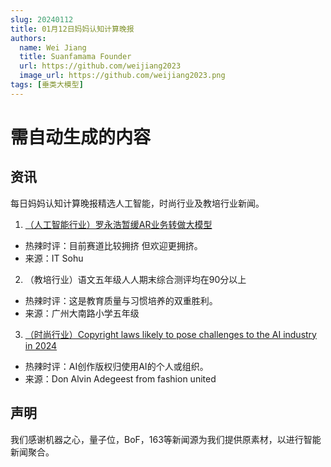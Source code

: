 ```yaml
---
slug: 20240112
title: 01月12日妈妈认知计算晚报
authors:
  name: Wei Jiang
  title: Suanfamama Founder
  url: https://github.com/weijiang2023
  image_url: https://github.com/weijiang2023.png
tags: [垂类大模型]
---
```


# 需自动生成的内容
## 资讯
每日妈妈认知计算晚报精选人工智能，时尚行业及教培行业新闻。

1. [（人工智能行业）罗永浩暂缓AR业务转做大模型](https://it.sohu.com/a/751400299_115565)
* 热辣时评：目前赛道比较拥挤 但欢迎更拥挤。
* 来源：IT Sohu

2. （教培行业）语文五年级人人期末综合测评均在90分以上
* 热辣时评：这是教育质量与习惯培养的双重胜利。
* 来源：广州大南路小学五年级

3. [（时尚行业）Copyright laws likely to pose challenges to the AI industry in 2024](https://fashionunited.com/news/fashion/copyright-laws-likely-to-pose-challenges-to-the-ai-industry-in-2024/2024010557685)
* 热辣时评：AI创作版权归使用AI的个人或组织。
* 来源：Don Alvin Adegeest from fashion united

## 声明

我们感谢机器之心，量子位，BoF，163等新闻源为我们提供原素材，以进行智能新闻聚合。